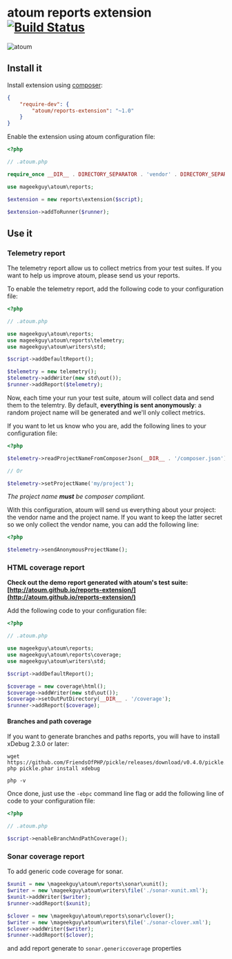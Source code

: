 # atoum reports extension [![Build Status](https://travis-ci.org/atoum/reports-extension.svg?branch=master)](https://travis-ci.org/atoum/reports-extension)

![atoum](http://atoum.org/images/logo/atoum.png)

## Install it

Install extension using [composer](https://getcomposer.org):

```json
{
    "require-dev": {
        "atoum/reports-extension": "~1.0"
    }
}

```

Enable the extension using atoum configuration file:

```php
<?php

// .atoum.php

require_once __DIR__ . DIRECTORY_SEPARATOR . 'vendor' . DIRECTORY_SEPARATOR . 'autoload.php';

use mageekguy\atoum\reports;

$extension = new reports\extension($script);

$extension->addToRunner($runner);
```

## Use it

### Telemetry report

The telemetry report allow us to collect metrics from your test suites. If you want to help us improve atoum, please send us your reports.

To enable the telemetry report, add the following code to your configuration file:

```php
<?php

// .atoum.php

use mageekguy\atoum\reports;
use mageekguy\atoum\reports\telemetry;
use mageekguy\atoum\writers\std;

$script->addDefaultReport();

$telemetry = new telemetry();
$telemetry->addWriter(new std\out());
$runner->addReport($telemetry);
```

Now, each time your run your test suite, atoum will collect data and send them to the telemtry. By default, **everything is
sent anonymously**: a random project name will be generated and we'll only collect metrics. 

If you want to let us know who you are, add the following lines to your configuration file:

```php
<?php 

$telemetry->readProjectNameFromComposerJson(__DIR__ . '/composer.json');

// Or

$telemetry->setProjectName('my/project');
```

_The project name **must** be composer compliant._

With this configuration, atoum will send us everything about your project: the vendor name and the project name. If 
you want to keep the latter secret so we only collect the vendor name, you can add the following line:

```php
<?php

$telemetry->sendAnonymousProjectName();
```

### HTML coverage report

**Check out the demo report generated with atoum's test suite: [http://atoum.github.io/reports-extension/](http://atoum.github.io/reports-extension/)**

Add the following code to your configuration file:

```php
<?php

// .atoum.php

use mageekguy\atoum\reports;
use mageekguy\atoum\reports\coverage;
use mageekguy\atoum\writers\std;

$script->addDefaultReport();

$coverage = new coverage\html();
$coverage->addWriter(new std\out());
$coverage->setOutPutDirectory(__DIR__ . '/coverage');
$runner->addReport($coverage);
```

#### Branches and path coverage

If you want to generate branches and paths reports, you will have to install xDebug 2.3.0 or later:

```
wget https://github.com/FriendsOfPHP/pickle/releases/download/v0.4.0/pickle.phar
php pickle.phar install xdebug

php -v
```

Once done, just use the `-ebpc` command line flag or add the following line of code to your configuration file:

```php
<?php

// .atoum.php

$script->enableBranchAndPathCoverage();
```

### Sonar coverage report

To add generic code coverage for sonar.

```php
$xunit = new \mageekguy\atoum\reports\sonar\xunit();
$writer = new \mageekguy\atoum\writers\file('./sonar-xunit.xml');
$xunit->addWriter($writer);
$runner->addReport($xunit);

$clover = new \mageekguy\atoum\reports\sonar\clover();
$writer = new \mageekguy\atoum\writers\file('./sonar-clover.xml');
$clover->addWriter($writer);
$runner->addReport($clover);
```

and add report generate to `sonar.genericcoverage` properties
